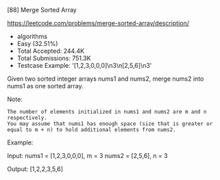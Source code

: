 [88] Merge Sorted Array  

https://leetcode.com/problems/merge-sorted-array/description/

* algorithms
* Easy (32.51%)
* Total Accepted:    244.4K
* Total Submissions: 751.3K
* Testcase Example:  '[1,2,3,0,0,0]\n3\n[2,5,6]\n3'

Given two sorted integer arrays nums1 and nums2, merge nums2 into nums1 as one sorted array.

Note:


	The number of elements initialized in nums1 and nums2 are m and n respectively.
	You may assume that nums1 has enough space (size that is greater or equal to m + n) to hold additional elements from nums2.


Example:


Input:
nums1 = [1,2,3,0,0,0], m = 3
nums2 = [2,5,6],       n = 3

Output: [1,2,2,3,5,6]


